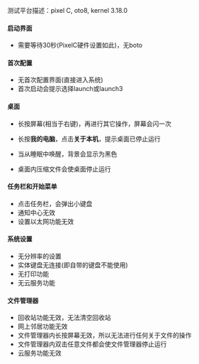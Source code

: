测试平台描述：pixel C, oto8, kernel 3.18.0

#### 启动界面

- 需要等待30秒(PixelC硬件设置如此)，无boto

#### 首次配置

- 无首次配置界面(直接进入系统)
- 首次启动会提示选择launch或launch3

#### 桌面

- 长按屏幕(相当于右键)，再进行其它操作，屏幕会闪一次
- 长按**我的电脑**，点击**关于本机**，提示桌面已停止运行

- 当从睡眠中唤醒，背景会显示为黑色
- 桌面内压缩文件会使桌面停止运行

#### 任务栏和开始菜单

- 点击任务栏，会弹出小键盘
- 通知中心无效
- 设置以太网功能无效

#### 系统设置

- 无分辨率的设置
- 实体键盘无连接(即自带的键盘不能使用)
- 无打印功能
- 无云服务功能

#### 文件管理器

- 回收站功能无效，无法清空回收站
- 网上邻居功能无效
- 文件管理器内长按屏幕无效，所以无法进行任何关于文件的操作
- 文件管理器内双击任意文件都会使文件管理器停止运行
- 云服务功能无效